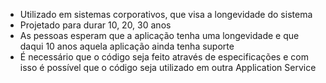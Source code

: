 - Utilizado em sistemas corporativos, que visa a longevidade do sistema
- Projetado para durar 10, 20, 30 anos
- As pessoas esperam que a aplicação tenha uma longevidade e que daqui 10 anos aquela aplicação ainda tenha suporte
- É necessário que o código seja feito através de especificações e com isso é possível que o código seja utilizado em outra Application Service